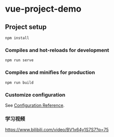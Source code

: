 # vue-project-demo

## Project setup
```
npm install
```

### Compiles and hot-reloads for development
```
npm run serve
```

### Compiles and minifies for production
```
npm run build
```

### Customize configuration
See [Configuration Reference](https://cli.vuejs.org/config/).

### 学习视频
https://www.bilibili.com/video/BV1x64y1S7S7?p=75
